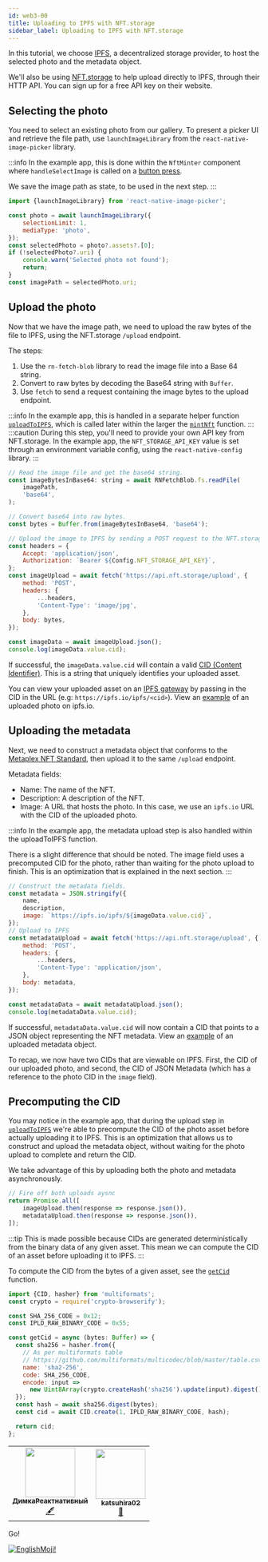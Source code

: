 ```yaml
---
id: web3-00
title: Uploading to IPFS with NFT.storage
sidebar_label: Uploading to IPFS with NFT.storage
---
```


In this tutorial, we choose [IPFS](https://ipfs.tech), a decentralized storage provider, to host the selected photo and the metadata object.

We'll also be using [NFT.storage](https://nft.storage/docs/) to help upload directly to IPFS, through their HTTP API. You can sign up for a free API key on their website.

## Selecting the photo

You need to select an existing photo from our gallery. To present a picker UI and retrieve the file path, use `launchImageLibrary` from the `react-native-image-picker` library.

:::info
In the example app, this is done within the `NftMinter` component where `handleSelectImage` is called on a [button press](https://github.com/solana-mobile/tutorial-apps/blob/main/MobileNFTMinter/components/NftMinter.tsx#L44).

We save the image path as state, to be used in the next step.
:::

```jsx
import {launchImageLibrary} from 'react-native-image-picker';

const photo = await launchImageLibrary({
    selectionLimit: 1,
    mediaType: 'photo',
});
const selectedPhoto = photo?.assets?.[0];
if (!selectedPhoto?.uri) {
    console.warn('Selected photo not found');
    return;
}
const imagePath = selectedPhoto.uri;
```

## Upload the photo

Now that we have the image path, we need to upload the raw bytes of the file to IPFS, using the NFT.storage `/upload` endpoint.

The steps:

1. Use the `rn-fetch-blob` library to read the image file into a Base 64 string.
2. Convert to raw bytes by decoding the Base64 string with `Buffer`.
3. Use `fetch` to send a request containing the image bytes to the upload endpoint.

:::info
In the example app, this is handled in a separate helper function [`uploadToIPFS`](https://github.com/solana-mobile/tutorial-apps/blob/main/MobileNFTMinter/ipfs/uploadToIPFS.ts#L7), which is called later within the larger the [`mintNft`](https://github.com/solana-mobile/tutorial-apps/blob/main/MobileNFTMinter/components/NftMinter.tsx#L61) function.
:::
:::caution
During this step, you'll need to provide your own API key from NFT.storage. In the example app, the `NFT_STORAGE_API_KEY` value is set through an environment variable config, using the `react-native-config` library.
:::

```jsx
// Read the image file and get the base64 string.
const imageBytesInBase64: string = await RNFetchBlob.fs.readFile(
    imagePath,
    'base64',
);

// Convert base64 into raw bytes.
const bytes = Buffer.from(imageBytesInBase64, 'base64');

// Upload the image to IPFS by sending a POST request to the NFT.storage upload endpoint.
const headers = {
    Accept: 'application/json',
    Authorization: `Bearer ${Config.NFT_STORAGE_API_KEY}`,
};
const imageUpload = await fetch('https://api.nft.storage/upload', {
    method: 'POST',
    headers: {
        ...headers,
        'Content-Type': 'image/jpg',
    },
    body: bytes,
});

const imageData = await imageUpload.json();
console.log(imageData.value.cid);
```
If successful, the `imageData.value.cid` will contain a valid [CID (Content Identifier)](https://docs.solanamobile.com/react-native/mobile_nft_minter_tutorial#uploading-to-ipfs-with-nftstorage). This is a string that uniquely identifies your uploaded asset.

You can view your uploaded asset on an [IPFS gateway](https://docs.ipfs.tech/concepts/ipfs-gateway/) by passing in the CID in the URL (e.g: `https://ipfs.io/ipfs/<cid>`). View an [example](https://ipfs.io/ipfs/bafkreicdv4jt7oaah73kvjfnm4f2yd5klbnyehlkpi33kxjakdo6encepe) of an uploaded photo on ipfs.io.

## Uploading the metadata

Next, we need to construct a metadata object that conforms to the [Metaplex NFT Standard](https://docs.metaplex.com/programs/token-metadata/token-standard#the-non-fungible-standard), then upload it to the same `/upload` endpoint.

Metadata fields:

* Name: The name of the NFT.
* Description: A description of the NFT.
* Image: A URL that hosts the photo. In this case, we use an `ipfs.io` URL with the CID of the uploaded photo.

:::info
In the example app, the metadata upload step is also handled within the uploadToIPFS function.

There is a slight difference that should be noted. The image field uses a precomputed CID for the photo, rather than waiting for the photo upload to finish. This is an optimization that is explained in the next section.
:::

```jsx
// Construct the metadata fields.
const metadata = JSON.stringify({ 
    name,
    description,
    image: `https://ipfs.io/ipfs/${imageData.value.cid}`,
});
// Upload to IPFS
const metadataUpload = await fetch('https://api.nft.storage/upload', {
    method: 'POST',
    headers: {
        ...headers,
        'Content-Type': 'application/json',
    },
    body: metadata,
});

const metadataData = await metadataUpload.json();
console.log(metadataData.value.cid);
```

If successful, `metadataData.value.cid` will now contain a CID that points to a JSON object representing the NFT metadata. View an [example](https://ipfs.io/ipfs/bafkreidbymwcjxntxak7wkxvblzgtaivg2ktef47i3nfcqtbw4but5ufhe) of an uploaded metadata object.

To recap, we now have two CIDs that are viewable on IPFS. First, the CID of our uploaded photo, and second, the CID of JSON Metadata (which has a reference to the photo CID in the `image` field).

## Precomputing the CID

You may notice in the example app, that during the upload step in [`uploadToIPFS`](https://github.com/solana-mobile/tutorial-apps/blob/main/MobileNFTMinter/ipfs/uploadToIPFS.ts#L50) we're able to precompute the CID of the photo asset before actually uploading it to IPFS. This is an optimization that allows us to construct and upload the metadata object, without waiting for the photo upload to complete and return the CID.

We take advantage of this by uploading both the photo and metadata asynchronously.

```jsx
// Fire off both uploads aysnc
return Promise.all([
    imageUpload.then(response => response.json()),
    metadataUpload.then(response => response.json()),
]);
```

:::tip
This is made possible because CIDs are generated deterministically from the binary data of any given asset. This mean we can compute the CID of an asset before uploading it to IPFS.
:::

To compute the CID from the bytes of a given asset, see the [`getCid`](https://github.com/solana-mobile/tutorial-apps/blob/main/MobileNFTMinter/ipfs/getCid.ts) function.

```jsx
import {CID, hasher} from 'multiformats';
const crypto = require('crypto-browserify');

const SHA_256_CODE = 0x12;
const IPLD_RAW_BINARY_CODE = 0x55;

const getCid = async (bytes: Buffer) => {
  const sha256 = hasher.from({
    // As per multiformats table
    // https://github.com/multiformats/multicodec/blob/master/table.csv#L9
    name: 'sha2-256',
    code: SHA_256_CODE,
    encode: input =>
      new Uint8Array(crypto.createHash('sha256').update(input).digest()),
  });
  const hash = await sha256.digest(bytes);
  const cid = await CID.create(1, IPLD_RAW_BINARY_CODE, hash);

  return cid;
};
```

<!-- ALL-CONTRIBUTORS-LIST:START - Do not remove or modify this section -->
<!-- prettier-ignore-start -->
<!-- markdownlint-disable -->
<table>
  <tr>
    <td align="center"><a href="https://medium.com/react-native-init"><img src="https://avatars0.githubusercontent.com/u/6774813?v=4" width="100px;" alt=""/><br /><sub><b>ДимкаРеактнативный</b></sub></a><br /><a href="#content-gHashTag" title="Content">🖋</a></td>
        <td align="center"><a href="https://medium.com/react-native-init"><img src="https://avatars.githubusercontent.com/u/97621153?v=4" width="100px;" alt=""/><br /><sub><b>katsuhira02</b></sub></a><br /><a href="#content-katsuhira02" title="Content">📝</a></td>
  </tr>
</table>

<!-- markdownlint-enable -->
<!-- prettier-ignore-end -->

<!-- ALL-CONTRIBUTORS-LIST:END -->

Go!

[![EnglishMoji!](/img/logo/NeuroCoder.png)](https://vk.com/neurocoder)
